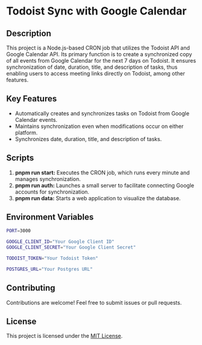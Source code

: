 # Todoist Sync with Google Calendar

## Description
This project is a Node.js-based CRON job that utilizes the Todoist API and Google Calendar API. Its primary function is to create a synchronized copy of all events from Google Calendar for the next 7 days on Todoist. It ensures synchronization of date, duration, title, and description of tasks, thus enabling users to access meeting links directly on Todoist, among other features.

## Key Features
- Automatically creates and synchronizes tasks on Todoist from Google Calendar events.
- Maintains synchronization even when modifications occur on either platform.
- Synchronizes date, duration, title, and description of tasks.

## Scripts
1. **pnpm run start:** Executes the CRON job, which runs every minute and manages synchronization.
2. **pnpm run auth:** Launches a small server to facilitate connecting Google accounts for synchronization.
3. **pnpm run data:** Starts a web application to visualize the database.

## Environment Variables
```sh
PORT=3000

GOOGLE_CLIENT_ID="Your Google Client ID"
GOOGLE_CLIENT_SECRET="Your Google Client Secret"

TODOIST_TOKEN="Your Todoist Token"

POSTGRES_URL="Your Postgres URL"
```

## Contributing
Contributions are welcome! Feel free to submit issues or pull requests.

## License
This project is licensed under the [MIT License](./LICENSE).